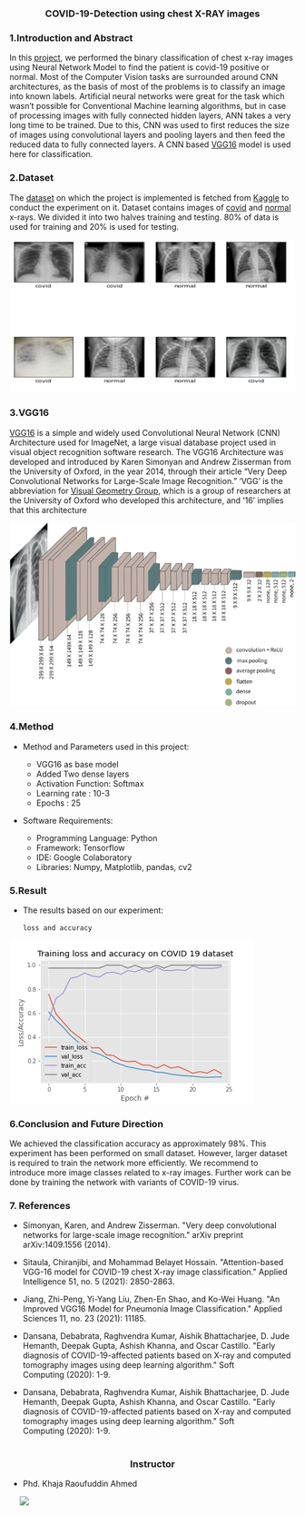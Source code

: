 #          <h3 align="center">COVID-19-Detection using chest X-RAY images</h3>


###         1.Introduction and Abstract

In this [project](Covid_19.ipynb), we performed the binary classification of chest x-ray images using Neural Network Model to find the patient is covid-19 positive or normal. Most of the Computer Vision tasks are surrounded around CNN architectures, as the basis of most of the problems is to classify an image into known labels. Artificial neural networks were great for the task which wasn’t possible for Conventional Machine learning algorithms, but in case of processing images with fully connected hidden layers, ANN takes a very long time to be trained. Due to this, CNN was used to first reduces the size of images using convolutional layers and pooling layers and then feed the reduced data to fully connected layers. A CNN based [VGG16](covid19-vgg16.h5) model is used here for classification.


###        2.Dataset

The [dataset](DATASET) on which the project is implemented is fetched from [Kaggle](https://www.kaggle.com/) to conduct the experiment on it. Dataset contains images of [covid](DATASET/COVID) and [normal](DATASET/NORMAL) x-rays. We divided it into two halves training and testing. 80% of data is used for training and 20% is used for testing.

![Alt text](Image/image.png)



###         3.VGG16

[VGG16](https://www.mathworks.com/help/deeplearning/ref/vgg16.html) is a simple and widely used Convolutional Neural Network (CNN) Architecture used for ImageNet, a large visual database project used in visual object recognition software research. The VGG16 Architecture was developed and introduced by Karen Simonyan and Andrew Zisserman from the University of Oxford, in the year 2014, through their article “Very Deep Convolutional Networks for Large-Scale Image Recognition.” ‘VGG’ is the abbreviation for [Visual Geometry Group](https://www.robots.ox.ac.uk/~vgg/), which is a group of researchers at the University of Oxford who developed this architecture, and ‘16’ implies that this architecture 

![Alt text](Image/500760_1_En_7_Fig1_HTML.png)

###         4.Method

- Method and Parameters used in this project: 

    - VGG16 as base model
    - Added Two dense layers
    - Activation Function: Softmax 
    - Learning rate : 10-3
    - Epochs : 25

- Software Requirements:

    - Programming Language: Python
    - Framework: Tensorflow
    - IDE: Google Colaboratory
    - Libraries: Numpy, Matplotlib, pandas, cv2
 
###        5.Result

-    The results based on our experiment:   
    
         loss and accuracy 

![Alt text](Image/result_plot.jpg)


###         6.Conclusion and Future Direction

We achieved the classification accuracy as approximately 98%. This experiment has been performed on small dataset. However, larger dataset is required to train the network more efficiently. We recommend to introduce more image classes related to x-ray images. Further work can be done by training the network with variants of COVID-19 virus.  



###         7. References

- Simonyan, Karen, and Andrew Zisserman. "Very deep convolutional networks for large-scale image recognition." arXiv preprint arXiv:1409.1556 (2014).

- Sitaula, Chiranjibi, and Mohammad Belayet Hossain. "Attention-based VGG-16 model for COVID-19 chest X-ray image classification." Applied Intelligence 51, no. 5 (2021): 2850-2863.

- Jiang, Zhi-Peng, Yi-Yang Liu, Zhen-En Shao, and Ko-Wei Huang. "An Improved VGG16 Model for Pneumonia Image Classification." Applied Sciences 11, no. 23 (2021): 11185.

- Dansana, Debabrata, Raghvendra Kumar, Aishik Bhattacharjee, D. Jude Hemanth, Deepak Gupta, Ashish Khanna, and Oscar Castillo. "Early diagnosis of COVID-19-affected patients based on X-ray and computed tomography images using deep learning algorithm." Soft Computing (2020): 1-9.

- Dansana, Debabrata, Raghvendra Kumar, Aishik Bhattacharjee, D. Jude Hemanth, Deepak Gupta, Ashish Khanna, and Oscar Castillo. "Early diagnosis of COVID-19-affected patients based on X-ray and computed tomography images using deep learning algorithm." Soft Computing (2020): 1-9.


#          <h3 align="center">Instructor</h3>

 - Phd. Khaja Raoufuddin Ahmed

<p align="left">
  &emsp;
   <a target="_blank" href="https://www.linkedin.com/in/khaja-raoufuddin-ahmed-10110b63/" ><img src="https://img.shields.io/badge/-LinkedIn-0077B5?style=for-the-badge&logo=Linkedin&logoColor=white"></img></a>
 </p>


 